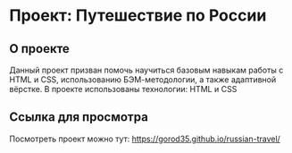 # Проект: Путешествие по России


## О проекте
Данный проект призван помочь научиться базовым навыкам работы с HTML и CSS, использованию БЭМ-методологии, а также адаптивной вёрстке.
В проекте использованы технологии: HTML и CSS

## Ссылка для просмотра
Посмотреть проект можно тут: https://gorod35.github.io/russian-travel/